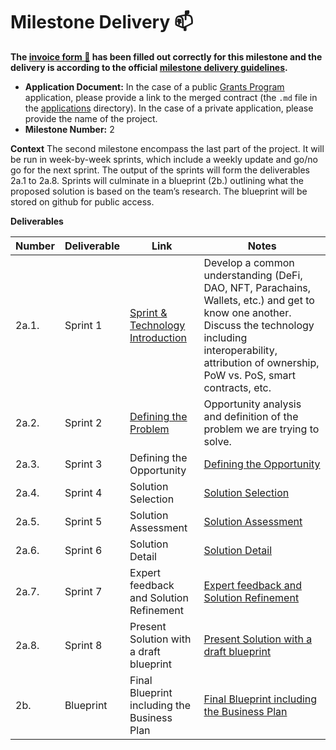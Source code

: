 # Milestone Delivery :mailbox:

**The [invoice form :pencil:](https://docs.google.com/forms/d/e/1FAIpQLSfmNYaoCgrxyhzgoKQ0ynQvnNRoTmgApz9NrMp-hd8mhIiO0A/viewform) has been filled out correctly for this milestone and the delivery is according to the official [milestone delivery guidelines](https://github.com/w3f/Grants-Program/blob/master/docs/milestone-deliverables-guidelines.md).**  

* **Application Document:** In the case of a public [Grants Program](https://github.com/w3f/Grants-Program) application, please provide a link to the merged contract (the `.md` file in the [applications](https://github.com/w3f/Grants-Program/tree/master/applications) directory). In the case of a private application, please provide the name of the project. 
* **Milestone Number:** 2

**Context**
The second milestone encompass the last part of the project. It will be run in week-by-week sprints, which include a weekly update and go/no go for the next sprint. The output of the sprints will form the deliverables 2a.1 to 2a.8. Sprints will culminate in a blueprint (2b.) outlining what the proposed solution is based on the team’s research. The blueprint will be stored on github for public access. 

**Deliverables**

| Number | Deliverable | Link | Notes |
| ------------- | ------------- | ------------- |------------- |
| 2a.1. | Sprint 1   | [Sprint & Technology Introduction](https://github.com/CogencyWeb3/Web3MediaPilot/blob/main/Deliverables/Cogency-Deliverable_2a1.md)| Develop a common understanding (DeFi, DAO, NFT, Parachains, Wallets, etc.) and get to know one another. Discuss the technology including interoperability, attribution of ownership, PoW vs. PoS, smart contracts, etc.   |
| 2a.2. | Sprint 2   | [Defining the Problem](https://github.com/CogencyWeb3/Web3MediaPilot/blob/main/Deliverables/Cogency-Deliverable_2a2.md)|  Opportunity analysis and definition of the problem we are trying to solve. |
| 2a.3. | Sprint 3   |Defining the Opportunity| [Defining the Opportunity](https://github.com/CogencyWeb3/Web3MediaPilot/blob/main/Deliverables/Cogency-Deliverable_2a3.md)| Follow on from Week 2, review the variety of options to solve the problem. Continue analysis of opportunities. Define the criteria for the radar chart for solution selection.  |
| 2a.4. | Sprint 4   |Solution Selection | [Solution Selection](https://github.com/CogencyWeb3/Web3MediaPilot/blob/main/Deliverables/Cogency-Deliverable_2a4.md)|  Select the solution based on the radar chart, and get assessment on current progress from Web3 Foundation. |
| 2a.5. | Sprint 5   |Solution Assessment | [Solution Assessment](https://github.com/CogencyWeb3/Web3MediaPilot/blob/main/Deliverables/Cogency-Deliverable_2a5.md)| Assess the suitability of the proposed solution: does it really address the problem in a way that makes sense? Is it scalable? Other considerations?   |
| 2a.6. | Sprint 6   |Solution Detail| [Solution Detail](https://github.com/CogencyWeb3/Web3MediaPilot/blob/main/Deliverables/Cogency-Deliverable_2a6.md)|  Further insights gathering from experts to outline the proposed solution. Risk assessment and solution feasibility in the market.  |
| 2a.7. | Sprint 7   |Expert feedback and Solution Refinement| [Expert feedback and Solution Refinement](https://github.com/CogencyWeb3/Web3MediaPilot/blob/main/Deliverables/Cogency-Deliverable_2a7.md)|  Continuation of the previous session to refine the solution. |
| 2a.8. | Sprint 8   |Present Solution with a draft blueprint| [Present Solution with a draft blueprint](https://github.com/CogencyWeb3/Web3MediaPilot/blob/main/Deliverables/Cogency-Deliverable_2a8.md)|  A draft blueprint should be presented, and the last round of feedback will be gathered. |
| 2b.   | Blueprint  |Final Blueprint including the Business Plan| [Final Blueprint including the Business Plan](https://github.com/CogencyWeb3/Web3MediaPilot/blob/main/Deliverables/Cogency-Deliverable_2b.md)| The last two weeks of the project (Week 9 and 10)  will be dedicated to refine the Blueprint which will include a Business Plan, and they will be also used to gather extra feedback from stakeholders and schedule any extra workshop needed.  |
